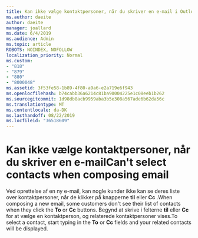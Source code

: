 ```yaml
---
title: Kan ikke vælge kontaktpersoner, når du skriver en e-mail i Outlook.com
ms.author: daeite
author: daeite
manager: joallard
ms.date: 6/4/2019
ms.audience: Admin
ms.topic: article
ROBOTS: NOINDEX, NOFOLLOW
localization_priority: Normal
ms.custom:
- "818"
- "879"
- "880"
- "8000048"
ms.assetid: 3f53fe58-1b89-4f80-a9a6-e2a719e6f943
ms.openlocfilehash: b74cabb36a6214c81ba90004225e1c08eeb1b262
ms.sourcegitcommit: 1d98db8acb9959aba3b5e308a567ade6b62da56c
ms.translationtype: MT
ms.contentlocale: da-DK
ms.lasthandoff: 08/22/2019
ms.locfileid: "36518609"
---
```

# <a name="cant-select-contacts-when-composing-email"></a><span data-ttu-id="e8819-102">Kan ikke vælge kontaktpersoner, når du skriver en e-mail</span><span class="sxs-lookup"><span data-stu-id="e8819-102">Can't select contacts when composing email</span></span>

<span data-ttu-id="e8819-103">Ved oprettelse af en ny e-mail, kan nogle kunder ikke kan se deres liste over kontaktpersoner, når de klikker på knapperne **til** eller **Cc** .</span><span class="sxs-lookup"><span data-stu-id="e8819-103">When composing a new email, some customers don't see their list of contacts when they click the **To** or **Cc** buttons.</span></span> <span data-ttu-id="e8819-104">Begynd at skrive i felterne **til** eller **Cc** for at vælge en kontaktperson, og relaterede kontaktpersoner vises.</span><span class="sxs-lookup"><span data-stu-id="e8819-104">To select a contact, start typing in the **To** or **Cc** fields and your related contacts will be displayed.</span></span>
